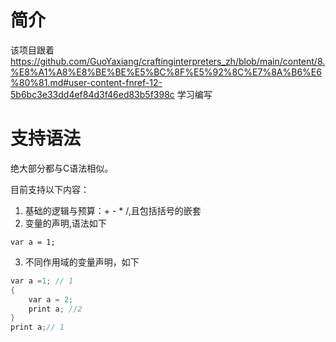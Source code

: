 # 简介
该项目跟着 https://github.com/GuoYaxiang/craftinginterpreters_zh/blob/main/content/8.%E8%A1%A8%E8%BE%BE%E5%BC%8F%E5%92%8C%E7%8A%B6%E6%80%81.md#user-content-fnref-12-5b6bc3e33dd4ef84d3f46ed83b5f398c 学习编写

# 支持语法
绝大部分都与C语法相似。

目前支持以下内容：
1. 基础的逻辑与预算：+ - * /,且包括括号的嵌套
2. 变量的声明,语法如下
```
var a = 1;
```
3. 不同作用域的变量声明，如下
``` c
var a =1; // 1
{
    var a = 2;
    print a; //2
}
print a;// 1
```